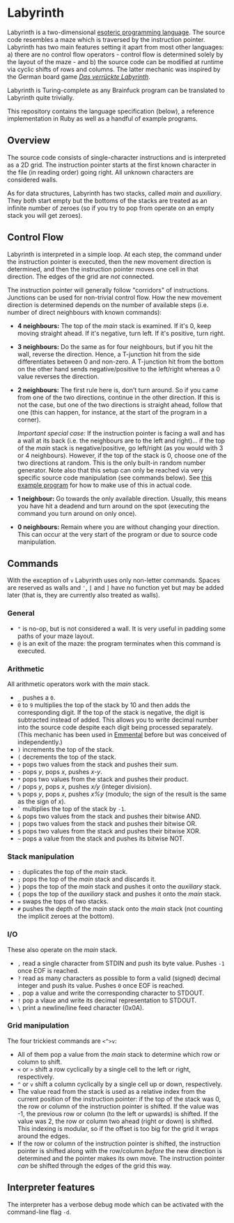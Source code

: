 # Labyrinth

Labyrinth is a two-dimensional [esoteric programming language](https://esolangs.org/wiki/Main_Page). The source code resembles a maze which is traversed by the instruction pointer. Labyrinth has two main features setting it apart from most other languages: a) there are no control flow operators - control flow is determined solely by the layout of the maze - and b) the source code can be modified at runtime via cyclic shifts of rows and columns. The latter mechanic was inspired by the German board game [*Das verrückte Labyrinth*](https://en.wikipedia.org/wiki/Labyrinth_(board_game)).

Labyrinth is Turing-complete as any Brainfuck program can be translated to Labyrinth quite trivially.

This repository contains the language specification (below), a reference implementation in Ruby as well as a handful of example programs.

## Overview

The source code consists of single-character instructions and is interpreted as a 2D grid. The instruction pointer starts at the first known character in the file (in reading order) going right. All unknown characters are considered walls.

As for data structures, Labyrinth has two stacks, called *main* and *auxiliary*. They both start empty but the bottoms of the stacks are treated as an infinite number of zeroes (so if you try to pop from operate on an empty stack you will get zeroes).

## Control Flow

Labyrinth is interpreted in a simple loop. At each step, the command under the instruction pointer is executed, then the new movement direction is determined, and then the instruction pointer moves one cell in that direction. The edges of the grid are *not* connected.

The instruction pointer will generally follow "corridors" of instructions. Junctions can be used for non-trivial control flow. How the new movement direction is determined depends on the number of available steps (i.e. number of direct neighbours with known commands):

- **4 neighbours:** The top of the *main* stack is examined. If it's 0, keep moving straight ahead. If it's negative, turn left. If it's positive, turn right.
- **3 neighbours:** Do the same as for four neighbours, but if you hit the wall, reverse the direction. Hence, a T-junction hit from the side differentiates between 0 and non-zero. A T-junction hit from the bottom on the other hand sends negative/positive to the left/right whereas a 0 value reverses the direction.
- **2 neighbours:** The first rule here is, don't turn around. So if you came from one of the two directions, continue in the other direction. If this is not the case, but one of the two directions is straight ahead, follow that one (this can happen, for instance, at the start of the program in a corner).

  *Important special case:* If the instruction pointer is facing a wall and has a wall at its back (i.e. the neighbours are to the left and right)... if the top of the *main* stack is negative/positive, go left/right (as you would with 3 or 4 neighbours). However, if the top of the stack is 0, choose one of the two directions at random. This is the only built-in random number generator. Note also that this setup can only be reached via very specific source code manipulation (see commands below). See [this example program](https://github.com/mbuettner/labyrinth/blob/master/examples/rng.lab) for how to make use of this in actual code.
  
- **1 neighbour:** Go towards the only available direction. Usually, this means you have hit a deadend and turn around on the spot (executing the command you turn around on only once).
- **0 neighbours:** Remain where you are without changing your direction. This can occur at the very start of the program or due to source code manipulation.

## Commands

With the exception of `v` Labyrinth uses only non-letter commands. Spaces are reserved as walls and `'`, `[` and `]` have no function yet but may be added later (that is, they are currently also treated as walls).

### General

- `"` is no-op, but is not considered a wall. It is very useful in padding some paths of your maze layout.
- `@` is an exit of the maze: the program terminates when this command is executed.

### Arithmetic

All arithmetic operators work with the *main* stack.

- `_` pushes a `0`.
- `0` to `9` multiplies the top of the stack by 10 and then adds the corresponding digit. If the top of the stack is negative, the digit is subtracted instead of added. This allows you to write decimal number into the source code despite each digit being processed separately. (This mechanic has been used in [Emmental](http://esolangs.org/wiki/Emmental) before but was conceived of independently.)
- `)` increments the top of the stack.
- `(` decrements the top of the stack.
- `+` pops two values from the stack and pushes their sum.
- `-` pops *y*, pops *x*, pushes *x-y*.
- `*` pops two values from the stack and pushes their product.
- `/` pops *y*, pops *x*, pushes *x/y* (integer division).
- `%` pops *y*, pops *x*, pushes *x%y* (modulo; the sign of the result is the same as the sign of *x*).
- `` ` `` multiplies the top of the stack by `-1`.
- `&` pops two values from the stack and pushes their bitwise AND.
- `|` pops two values from the stack and pushes their bitwise OR.
- `$` pops two values from the stack and pushes their bitwise XOR.
- `~` pops a value from the stack and pushes its bitwise NOT.

### Stack manipulation

- `:` duplicates the top of the *main* stack.
- `;` pops the top of the *main* stack and discards it.
- `}` pops the top of the *main* stack and pushes it onto the *auxiliary* stack.
- `{` pops the top of the *auxiliary* stack and pushes it onto the *main* stack.
- `=` swaps the tops of two stacks.
- `#` pushes the depth of the *main* stack onto the *main* stack (not counting the implicit zeroes at the bottom).

### I/O

These also operate on the *main* stack.

- `,` read a single character from STDIN and push its byte value. Pushes `-1` once EOF is reached.
- `?` read as many characters as possible to form a valid (signed) decimal integer and push its value. Pushes `0` once EOF is reached.
- `.` pop a value and write the corresponding character to STDOUT.
- `!` pop a vlaue and write its decimal representation to STDOUT.
- `\` print a newline/line feed character (0x0A).

### Grid manipulation

The four trickiest commands are `<^>v`:

- All of them pop a value from the *main* stack to determine which row or column to shift.
- `<` or `>` shift a row cyclically by a single cell to the left or right, respectively.
- `^` or `v` shift a column cyclically by a single cell up or down, respectively.
- The value read from the stack is used as a relative index from the current position of the instruction pointer: if the top of the stack was 0, the row or column of the instruction pointer is shifted. If the value was -1, the previous row or column (to the left or upwards) is shifted. If the value was 2, the row or column two ahead (right or down) is shifted. This indexing is modular, so if the offset is too big for the grid it wraps around the edges.
- If the row or column of the instruction pointer is shifted, the instruction pointer is shifted along with the row/column *before* the new direction is determined and the pointer makes its own move. The instruction pointer *can* be shifted through the edges of the grid this way.

## Interpreter features

The interpreter has a verbose debug mode which can be activated with the command-line flag `-d`.
